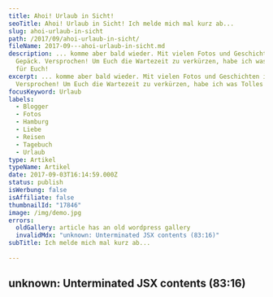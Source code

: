 ```yaml
---
title: Ahoi! Urlaub in Sicht!
seoTitle: Ahoi! Urlaub in Sicht! Ich melde mich mal kurz ab...
slug: ahoi-urlaub-in-sicht
path: /2017/09/ahoi-urlaub-in-sicht/
fileName: 2017-09---ahoi-urlaub-in-sicht.md
description: ... komme aber bald wieder. Mit vielen Fotos und Geschichten im
  Gepäck. Versprochen! Um Euch die Wartezeit zu verkürzen, habe ich was Tolles
  für Euch!
excerpt: ... komme aber bald wieder. Mit vielen Fotos und Geschichten im Gepäck.
  Versprochen! Um Euch die Wartezeit zu verkürzen, habe ich was Tolles für Euch!
focusKeyword: Urlaub
labels:
  - Blogger
  - Fotos
  - Hamburg
  - Liebe
  - Reisen
  - Tagebuch
  - Urlaub
type: Artikel
typeName: Artikel
date: 2017-09-03T16:14:59.000Z
status: publish
isWerbung: false
isAffiliate: false
thumbnailId: "17846"
image: /img/demo.jpg
errors:
  oldGallery: article has an old wordpress gallery
  invalidMdx: "unknown: Unterminated JSX contents (83:16)"
subTitle: Ich melde mich mal kurz ab...
  
---
```


## unknown: Unterminated JSX contents (83:16)

<!--
**... bin aber bald wieder da. Versprochen! Wir werden die nächsten beiden
Wochen auf der Insel weilen und die Seele ein Bisschen baumeln lassen.  Urlaub!
Wir haben ihn uns verdient, jawoll! Wir lesen uns dann bald wieder und ich werde
sicher jede Menge Fotos und Geschichten für Euch im Gepäck haben.**

Auf Instagram* und Facebook* werde ich hin und wieder etwas posten, doch mein
Blog ruht sich so lange aus. Außerdem habe ich gerade eine
[TOLLE VERLOSUNG](/2017/09/fopo-rettet-aussortierte-fruechte/) gestartet.
[Hier könnt Ihr mitmachen](/2017/09/fopo-rettet-aussortierte-fruechte/) !

Ihr findet hier im Blog zu allen möglichen Themen interessante Artikel, die Ihr
während meiner Abwesenheit lesen und kommentieren könnt. Es ist für jeden die
richtige Rubrik dabei, versprochen!

## Einfach hier klicken und stöbern:

![Urlaub | large](http://cardamonchai.com/wp-content/uploads/2017/09/36831266332_6858ed43aa_z-520x347.jpg)

### Rock 'n' Roll

- [Konzerte](/category/musik/konzerte/)
- [Festivals](/category/musik/festivals/)
- [Bands &amp; Reviews](/category/musik/bands-reviews/)
- [Calexico](/category/musik/calexico/)

### Vegan

- [Go Vegan!](/category/vegan-2/go-vegan/)
- [Vegane Mode](/category/vegan-2/mode/)
- [Vegane Persönlichkeiten](/vegan-2/vegane-persoenlichkeiten/)
- [Vegane Produkte](/category/vegan-2/produkte/)
- [Vegane Rezepte](/category/vegan-2/rezepte/)

![Urlaub | large](http://cardamonchai.com/wp-content/uploads/2017/09/Für-Blog-1-von-1-520x347.jpg)

### Gesellschaft

- [Interview](/category/gesellschaft/interview/)
- [Klima &amp; Umweltschutz](/category/gesellschaft/klima-umweltschutz/)
- [Tierschutz](/category/gesellschaft/tierschutz/)
- [Menschen](/category/gesellschaft/menschen/)
- [Politik &amp; Soziales](/category/gesellschaft/politik-soziales/)
- [Beschwerdeabteilung](/category/gesellschaft/beschwerdeabteilung/)

### Unterwegs

![Urlaub | large](http://cardamonchai.com/wp-content/uploads/2017/09/Für-Blog-1-von-1-2-520x347.jpg)

<ul>
    <li> [Hamburg](/category/unterwegs/hamburg/) </li>
    <li> [Reisen](/category/unterwegs/reisen/) </li>
    <li> [Ausflug](/category/unterwegs/ausflug/) </li>
    <li> [Hochzeitsreise](/category/unterwegs/hochzeitsreise/) </li>
    <li> [

### Bleistift 2.0

- [Tagebuch](/category/bleistift-2-0/tagebuch/)
- [Kurzgeschichten](/category/bleistift-2-0/kurzgeschichten/)
- [Lyrik](/category/bleistift-2-0/lyrik/)
- [Prosa](/category/bleistift-2-0/lyrik/)
- [Selbstversuch](/category/bleistift-2-0/selbstversuch/)
- [Verlosung](/category/bleistift-2-0/verlosung/)

### Basteleien

- [DIY](/category/basteleien/diy/)
- [Fotografie](/basteleien/fotografie/)
- [Webdesign](/basteleien/webdesign)
- [Online Marketing](/basteleien/online-marketing-basteleien/)

## Fast schon wie Urlaub

Die Fotos habe ich heute hier in Hamburg an der Alster aufgenommen, wo ich einen
wunderschönen Tag mit zauberhaften Menschen verbringen durfte. Ihr dürft Euch
angesprochen fühlen. ;-) Die Sonne hat uns nicht im Stich gelassen und die
Stimmung war herzlich und ausgelassen. Das war fast schon wie Urlaub. Da bekommt
man richtig Lust auf die schönste Stadt, oder?

_Bis bald dann!_

Übrigens habe ich gerade eine
[tolle Verlosung](/2017/09/fopo-rettet-aussortierte-fruechte/) gestartet.
[Hier könnt Ihr mitmachen](/2017/09/fopo-rettet-aussortierte-fruechte/) !

**\*Auf [Instagram](https://www.instagram.com/anne_reko/) und
[Facebook](https://www.facebook.com/cardamonchai/) poste ich auch im Urlaub ab
und zu etwas.**

[gallery type="rectangular" size="large" link="none" ids="17845,17846"]

-->

  
